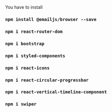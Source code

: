 You have to install

### `npm install @emailjs/browser --save`

### `npm i react-router-dom`

### `npm i bootstrap`

### `npm i styled-components`

### `npm i react-icons`

### `npm i react-circular-progressbar`

### `npm i react-vertical-timeline-component`

### `npm i swiper`
